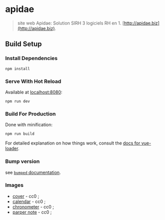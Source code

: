 # apidae

>  site web Apidae: Solution SIRH 3 logiciels RH en 1. [http://apidae.biz](http://apidae.biz).

## Build Setup

### Install Dependencies
	
	npm install

### Serve With Hot Reload 

Available at [localhost:8080](localhost:8080):

	npm run dev

### Build For Production 

Done with minification:

	npm run build

For detailed explanation on how things work, consult the [docs for vue-loader](http://vuejs.github.io/vue-loader).

### Bump version

 see [`bumped` documentation](https://bumped.github.io/).
### Images

* [cover](https://unsplash.com/@flenjoore?photo=uF860tgJ-jw) - cc0 ;
* [calendar](https://pixabay.com/photo-1559935/) - cc0 ;
* [chronometer](https://pixabay.com/photo-303642/) - cc0 ;
* [parper note](https://pixabay.com/photo-908890/) - cc0 ;
